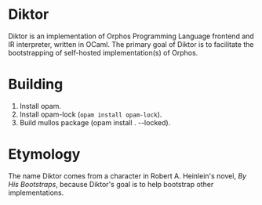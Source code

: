# Diktor
Diktor is an implementation of Orphos Programming Language frontend and IR interpreter, written in OCaml.
The primary goal of Diktor is to facilitate the bootstrapping of self-hosted implementation(s) of Orphos. 

# Building
1. Install opam.
2. Install opam-lock (`opam install opam-lock`).
3. Build mullos package (opam install . --locked).

# Etymology
The name Diktor comes from a character in Robert A. Heinlein's novel, _By His Bootstraps_, because Diktor's goal is to help bootstrap other implementations. 
